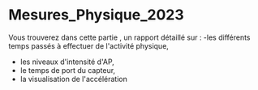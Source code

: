 # Mesures_Physique_2023

Vous trouverez dans cette partie , un rapport détaillé sur :
-les différents temps passés à effectuer de l'activité physique, 
- les niveaux d'intensité d'AP,
- le temps de port du capteur,
- la visualisation de l'accélération
  
